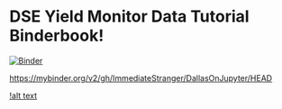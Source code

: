 # DSE Yield Monitor Data Tutorial Binderbook!
[![Binder](https://mybinder.org/badge_logo.svg)](https://mybinder.org/v2/gh/ImmediateStranger/DallasOnJupyter/HEAD)

https://mybinder.org/v2/gh/ImmediateStranger/DallasOnJupyter/HEAD



[!alt text](https://moodle-projects.wolfware.ncsu.edu/pluginfile.php/2093655/course/section/213186/pexels-tom-fisk-photo.jpg)
